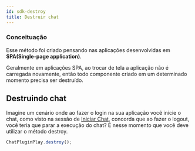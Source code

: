 ```yaml
---
id: sdk-destroy
title: Destruir chat
---
```


### Conceituação

Esse método foi criado pensando nas aplicações desenvolvidas em **SPA(Single-page application)**.

Geralmente em aplicações SPA, ao trocar de tela a aplicação não é carregada novamente, então todo componente criado em um determinado momento precisa ser destruído.

## Destruindo chat

Imagine um cenário onde ao fazer o login na sua aplicação você inicie o chat, como visto na sessão de <a href="/sdk/configuration#iniciar-chat">Iniciar Chat</a>, concorda que ao fazer o logout, você teria que parar a execução do chat? É nesse momento que você deve utilizar o método destroy.

```javascript
ChatPluginPlay.destroy();
```
